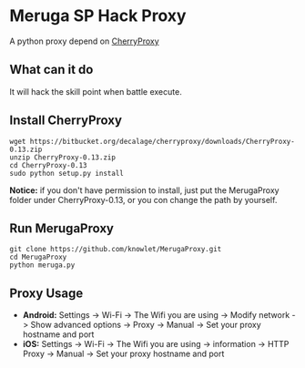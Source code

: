 # Meruga SP Hack Proxy
A python proxy depend on [CherryProxy](http://www.decalage.info/python/cherryproxy)

## What can it do
It will hack the skill point when battle execute.

## Install CherryProxy
	wget https://bitbucket.org/decalage/cherryproxy/downloads/CherryProxy-0.13.zip
	unzip CherryProxy-0.13.zip
	cd CherryProxy-0.13
	sudo python setup.py install
	
**Notice:** if you don't have permission to install, just put the MerugaProxy folder under CherryProxy-0.13, or you con change the path by yourself.

## Run MerugaProxy
	git clone https://github.com/knowlet/MerugaProxy.git
	cd MerugaProxy
	python meruga.py
	
## Proxy Usage
* **Android:** Settings -> Wi-Fi -> The Wifi you are using -> Modify network -> Show advanced options -> Proxy -> Manual -> Set your proxy hostname and port
* **iOS:** Settings -> Wi-Fi -> The Wifi you are using -> information -> HTTP Proxy -> Manual -> Set your proxy hostname and port
